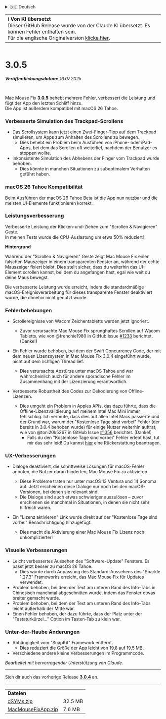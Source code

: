 <details>
<summary>🇩🇪 Deutsch</summary>

[🇬🇧 English (GitHub Release)](https://github.com/noah-nuebling/mac-mouse-fix/releases/tag/3.0.5)\
**🇩🇪 Deutsch**\
[🇻🇳 Tiếng Việt](https://redirect.macmousefix.com/?target=mmf-release&tag=3.0.5&locale=vi)\
[🇨🇳 中文 (简体)](https://redirect.macmousefix.com/?target=mmf-release&tag=3.0.5&locale=zh-Hans)\
[🇨🇳 中文 (繁體)](https://redirect.macmousefix.com/?target=mmf-release&tag=3.0.5&locale=zh-Hant)\
[🇭🇰 中文（香港)](https://redirect.macmousefix.com/?target=mmf-release&tag=3.0.5&locale=zh-HK)\
[🇰🇷 한국어](https://redirect.macmousefix.com/?target=mmf-release&tag=3.0.5&locale=ko)\
[Help translate Mac Mouse Fix to different languages!](https://github.com/noah-nuebling/mac-mouse-fix/discussions/731)
</details>
<table align=><td>
<b>ℹ️ Von KI übersetzt</b><br>
Dieser GitHub Release wurde von der Claude KI übersetzt. Es können Fehler enthalten sein.<br>
Für die englische Originalversion <a href="https://github.com/noah-nuebling/mac-mouse-fix/releases/tag/3.0.5">klicke hier</a>.
</td></table>

<table></table>

# 3.0.5
***Veröffentlichungsdatum:** 16.07.2025*

<br>

Mac Mouse Fix **3.0.5** behebt mehrere Fehler, verbessert die Leistung und fügt der App den letzten Schliff hinzu. \
Die App ist außerdem kompatibel mit macOS 26 Tahoe.

### Verbesserte Simulation des Trackpad-Scrollens

- Das Scrollsystem kann jetzt einen Zwei-Finger-Tipp auf dem Trackpad simulieren, um Apps zum Anhalten des Scrollens zu bewegen.
    - Dies behebt ein Problem beim Ausführen von iPhone- oder iPad-Apps, bei dem das Scrollen oft weiterlief, nachdem der Benutzer es stoppen wollte.
- Inkonsistente Simulation des Abhebens der Finger vom Trackpad wurde behoben.
    - Dies könnte in manchen Situationen zu suboptimalem Verhalten geführt haben.



### macOS 26 Tahoe Kompatibilität

Beim Ausführen der macOS 26 Tahoe Beta ist die App nun nutzbar und die meisten UI-Elemente funktionieren korrekt.



### Leistungsverbesserung

Verbesserte Leistung der Klicken-und-Ziehen zum "Scrollen & Navigieren" Geste. \
In meinen Tests wurde die CPU-Auslastung um etwa 50% reduziert!

**Hintergrund**

Während der "Scrollen & Navigieren" Geste zeigt Mac Mouse Fix einen falschen Mauszeiger in einem transparenten Fenster an, während der echte Mauszeiger fixiert bleibt. Dies stellt sicher, dass du weiterhin das UI-Element scrollen kannst, bei dem du angefangen hast, egal wie weit du deine Maus bewegst.

Die verbesserte Leistung wurde erreicht, indem die standardmäßige macOS-Ereignisverarbeitung für dieses transparente Fenster deaktiviert wurde, die ohnehin nicht genutzt wurde.





### Fehlerbehebungen

- Scrollereignisse von Wacom Zeichentabletts werden jetzt ignoriert.
    - Zuvor verursachte Mac Mouse Fix sprunghaftes Scrollen auf Wacom Tabletts, wie von @frenchie1980 in GitHub Issue [#1233](https://github.com/noah-nuebling/mac-mouse-fix/issues/1233) berichtet. (Danke!)
    
- Ein Fehler wurde behoben, bei dem der Swift Concurrency Code, der mit dem neuen Lizenzsystem in Mac Mouse Fix 3.0.4 eingeführt wurde, nicht auf dem richtigen Thread lief.
    - Dies verursachte Abstürze unter macOS Tahoe und war wahrscheinlich auch für andere sporadische Fehler im Zusammenhang mit der Lizenzierung verantwortlich.
- Verbesserte Robustheit des Codes zur Dekodierung von Offline-Lizenzen.
    - Dies umgeht ein Problem in Apples APIs, das dazu führte, dass die Offline-Lizenzvalidierung auf meinem Intel Mac Mini immer fehlschlug. Ich vermute, dass dies auf allen Intel Macs passierte und der Grund war, warum der "Kostenlose Tage sind vorbei" Fehler (der bereits in 3.0.4 behoben wurde) für einige Nutzer weiterhin auftrat, wie von @toni20k5267 in GitHub Issue [#1356](https://github.com/noah-nuebling/mac-mouse-fix/issues/1356) berichtet. (Danke!)
        - Falls du den "Kostenlose Tage sind vorbei" Fehler erlebt hast, tut mir das sehr leid! Du kannst [hier](https://redirect.macmousefix.com/?target=mmf-apply-for-refund&locale=de) eine Rückerstattung beantragen.
     
     

### UX-Verbesserungen

- Dialoge deaktiviert, die schrittweise Lösungen für macOS-Fehler anboten, die Nutzer daran hinderten, Mac Mouse Fix zu aktivieren.
    - Diese Probleme traten nur unter macOS 13 Ventura und 14 Sonoma auf. Jetzt erscheinen diese Dialoge nur noch bei den macOS-Versionen, bei denen sie relevant sind.
    - Die Dialoge sind auch etwas schwieriger auszulösen – zuvor erschienen sie manchmal in Situationen, in denen sie nicht sehr hilfreich waren.
    
- Ein "Lizenz aktivieren" Link wurde direkt auf der "Kostenlose Tage sind vorbei" Benachrichtigung hinzugefügt.
    - Dies macht die Aktivierung einer Mac Mouse Fix Lizenz noch unkomplizierter!

### Visuelle Verbesserungen

- Leicht verbessertes Aussehen des "Software-Update" Fensters. Es passt jetzt besser zu macOS 26 Tahoe.
    - Dies wurde durch Anpassung des Standard-Aussehens des "Sparkle 1.27.3" Frameworks erreicht, das Mac Mouse Fix für Updates verwendet.
- Problem behoben, bei dem der Text am unteren Rand des Info-Tabs in Chinesisch manchmal abgeschnitten wurde, indem das Fenster etwas breiter gemacht wurde.
- Problem behoben, bei dem der Text am unteren Rand des Info-Tabs leicht außerhalb der Mitte war.
- Einen Fehler behoben, der dazu führte, dass der Platz unter der "Tastaturkürzel..." Option im Tasten-Tab zu klein war.

### Unter-der-Haube Änderungen

- Abhängigkeit vom "SnapKit" Framework entfernt.
    - Dies reduziert die Größe der App leicht von 19,8 auf 19,5 MB.
- Verschiedene andere kleine Verbesserungen im Programmcode.

*Bearbeitet mit hervorragender Unterstützung von Claude.*

---

Sieh dir auch das vorherige Release [**3.0.4**](https://redirect.macmousefix.com/?target=mmf-release&tag=3.0.4&locale=de) an.

---

<table align="start">
<tr>
    <td colspan=2>
        <b>Dateien</b>
    </td>
</tr>
<tr>
    <td><a href="https://github.com/noah-nuebling/mac-mouse-fix/releases/download/3.0.5/dSYMs.zip">dSYMs.zip</a></td>
    <td>32.5 MB</td>
</tr>
<tr>
    <td><a href="https://github.com/noah-nuebling/mac-mouse-fix/releases/download/3.0.5/MacMouseFixApp.zip">MacMouseFixApp.zip</a></td>
    <td>7.6 MB</td>
</tr>
</table>